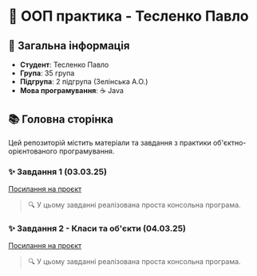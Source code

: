 
# 🚀 ООП практика - Тесленко Павло

## 📝 Загальна інформація
- **Студент**: Тесленко Павло
- **Група**: 35 група
- **Підгрупа**: 2 підгрупа (Зелінська А.О.)
- **Мова програмування**: ☕ Java

## 📚 Головна сторінка

Цей репозиторій містить матеріали та завдання з практики об'єктно-орієнтованого програмування.

### ✨ Завдання 1 (03.03.25)

[Посилання на проєкт](https://github.com/TeslenkoPavlo/oop-practice-teslenko/tree/task-1-(03.03.25))

> 🔍 У цьому завданні реалізована проста консольна програма.

### ✨ Завдання 2 - Класи та об'єкти (04.03.25)

[Посилання на проєкт](https://github.com/TeslenkoPavlo/oop-practice-teslenko/tree/task-1-(03.03.25))

> 🔍 У цьому завданні реалізована проста консольна програма.
